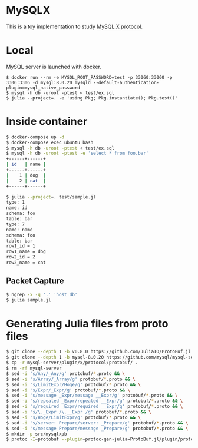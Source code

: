 # MySQLX

This is a toy implementation to study [MySQL X protocol](https://dev.mysql.com/doc/dev/mysql-server/latest/mysqlx_protocol.html).

# Local

MySQL server is launched with docker.
```
$ docker run --rm -e MYSQL_ROOT_PASSWORD=test -p 33060:33060 -p 3306:3306 -d mysql:8.0.20 mysqld --default-authentication-plugin=mysql_native_password
$ mysql -h db -uroot -ptest < test/ex.sql
$ julia --project=. -e 'using Pkg; Pkg.instantiate(); Pkg.test()'
```

# Inside container
```bash
$ docker-compose up -d
$ docker-compose exec ubuntu bash
$ mysql -h db -uroot -ptest < test/ex.sql
$ mysql -h db -uroot -ptest -e 'select * from foo.bar'
+------+------+
| id   | name |
+------+------+
|    1 | dog  |
|    2 | cat  |
+------+------+

$ julia --project=. test/sample.jl
type: 1
name: id
schema: foo
table: bar
type: 7
name: name
schema: foo
table: bar
row1_id = 1
row1_name = dog
row2_id = 2
row2_name = cat
```

## Packet Capture
```bash
$ ngrep -x -q '.' 'host db'
$ julia sample.jl
```


# Generating Julia files from proto files

```bash
$ git clone --depth 1 -b v0.8.0 https://github.com/JuliaIO/ProtoBuf.jl
$ git clone --depth 1 -b mysql-8.0.20 https://github.com/mysql/mysql-server
$ cp -r mysql-server/plugin/x/protocol/protobuf/ .
$ rm -rf mysql-server
$ sed -i 's/Any/_Any/g' protobuf/*.proto && \
$ sed -i 's/Array/_Array/g' protobuf/*.proto && \
$ sed -i 's/LimitExpr/Hoge/g' protobuf/*.proto && \
$ sed -i 's/Expr/_Expr/g' protobuf/*.proto && \
$ sed -i 's/message _Expr/message __Expr/g' protobuf/*.proto && \
$ sed -i 's/repeated _Expr/repeated __Expr/g' protobuf/*.proto && \
$ sed -i 's/required _Expr/required __Expr/g' protobuf/*.proto && \
$ sed -i 's/\._Expr /\.__Expr /g' protobuf/*.proto && \
$ sed -i 's/Hoge/LimitExpr/g' protobuf/*.proto && \
$ sed -i 's/server: Prepare/server: _Prepare/g' protobuf/*.proto && \
$ sed -i 's/message Prepare/message _Prepare/g' protobuf/*.proto && \
$ mkdir -p src/mysqlxpb
$ protoc -I=protobuf --plugin=protoc-gen-julia=ProtoBuf.jl/plugin/protoc-gen-julia --julia_out=src/mysqlxpb protobuf/*.proto
```
